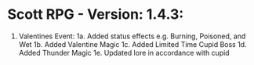 # Scott RPG - Version: 1.4.3: 

1. Valentines Event:
   1a. Added status effects e.g. Burning, Poisoned, and Wet
   1b. Added Valentine Magic
   1c. Added Limited Time Cupid Boss
   1d. Added Thunder Magic
   1e.  Updated lore in accordance with cupid
